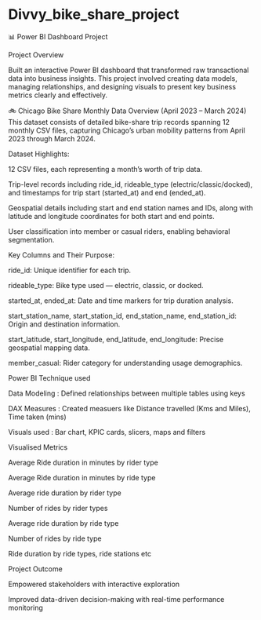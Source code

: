 # Divvy_bike_share_project
📊 Power BI Dashboard Project

Project Overview

Built an interactive Power BI dashboard that transformed raw transactional data into business insights. This project involved creating data models, managing relationships, and designing visuals to present key business metrics clearly and effectively.

🚲 Chicago Bike Share Monthly Data Overview (April 2023 – March 2024)
This dataset consists of detailed bike-share trip records spanning 12 monthly CSV files, capturing Chicago’s urban mobility patterns from April 2023 through March 2024.

Dataset Highlights:

12 CSV files, each representing a month’s worth of trip data.

Trip-level records including ride_id, rideable_type (electric/classic/docked), and timestamps for trip start (started_at) and end (ended_at).

Geospatial details including start and end station names and IDs, along with latitude and longitude coordinates for both start and end points.

User classification into member or casual riders, enabling behavioral segmentation.

Key Columns and Their Purpose:

ride_id: Unique identifier for each trip.

rideable_type: Bike type used — electric, classic, or docked.

started_at, ended_at: Date and time markers for trip duration analysis.

start_station_name, start_station_id, end_station_name, end_station_id: Origin and destination information.

start_latitude, start_longitude, end_latitude, end_longitude: Precise geospatial mapping data.

member_casual: Rider category for understanding usage demographics.

Power BI Technique used

Data Modeling : Defined relationships between multiple tables using keys

DAX Measures : Created measuers like Distance travelled (Kms and Miles), Time taken (mins)

Visuals used : Bar chart, KPIC cards, slicers, maps and filters

Visualised Metrics

Average Ride duration in minutes by rider type

Average Ride duration in minutes by ride type

Average ride duration by rider type

Number of rides by rider types

Average ride duration by ride type

Number of rides by ride type

Ride duration by ride types, ride stations etc

Project Outcome

Empowered stakeholders with interactive exploration

Improved data-driven decision-making with real-time performance monitoring
